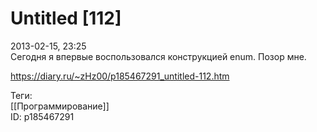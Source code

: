 Untitled [112]
===============

   
 2013-02-15, 23:25   
  Сегодня я впервые воспользовался конструкцией enum. Позор мне.   
    
 <https://diary.ru/~zHz00/p185467291_untitled-112.htm>   
   
 Теги:   
 [[Программирование]]   
 ID: p185467291